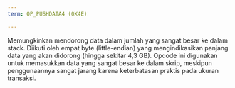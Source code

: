 ```yaml
---
term: OP_PUSHDATA4 (0X4E)

---
```

Memungkinkan mendorong data dalam jumlah yang sangat besar ke dalam stack. Diikuti oleh empat byte (little-endian) yang mengindikasikan panjang data yang akan didorong (hingga sekitar 4,3 GB). Opcode ini digunakan untuk memasukkan data yang sangat besar ke dalam skrip, meskipun penggunaannya sangat jarang karena keterbatasan praktis pada ukuran transaksi.